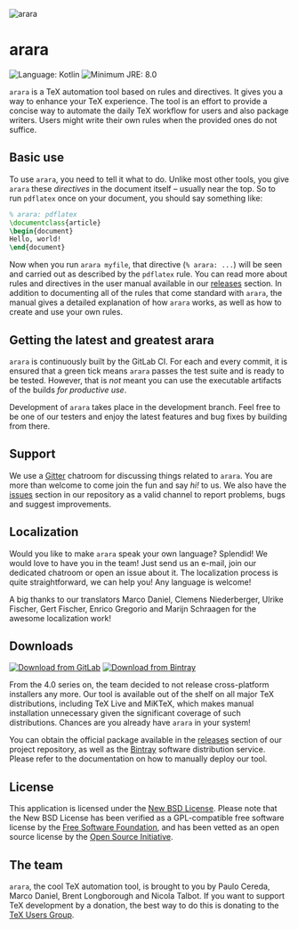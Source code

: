 ![arara](https://i.stack.imgur.com/hjUsN.png)

# arara

![Language: Kotlin](https://img.shields.io/badge/Language-Kotlin-blue.svg?style=flat-square)
![Minimum JRE: 8.0](https://img.shields.io/badge/Minimum_JRE-8-blue.svg?style=flat-square)

`arara` is a TeX automation tool based on rules and directives. It gives you a
way to enhance your TeX experience. The tool is an effort to provide a concise
way to automate the daily TeX workflow for users and also package writers. Users
might write their own rules when the provided ones do not suffice.

## Basic use

To use `arara`, you need to tell it what to do. Unlike most other tools, you
give `arara` these _directives_ in the document itself – usually near the top.
So to run `pdflatex` once on your document, you should say something like:

```tex
% arara: pdflatex
\documentclass{article}
\begin{document}
Hello, world!
\end{document}
```

Now when you run `arara myfile`, that directive (`% arara: ...`) will be seen
and carried out as described by the `pdflatex` rule.  You can read more about
rules and directives in the user manual available in our
[releases](https://gitlab.com/islandoftex/arara/-/releases) section. In addition
to documenting all of the rules that come standard with `arara`, the manual
gives a detailed explanation of how `arara` works, as well as how to create and
use your own rules.

## Getting the latest and greatest arara

`arara` is continuously built by the GitLab CI. For each and every commit, it is
 ensured that a green tick means `arara` passes the test suite and is ready to
 be tested. However, that is *not* meant you can use the executable artifacts of
 the builds *for productive use*.
 
 Development of `arara` takes place in the development branch. Feel free to be
 one of our testers and enjoy the latest features and bug fixes by building from
 there. 
 
## Support

We use a [Gitter](https://gitter.im/cereda/arara) chatroom for discussing things
related to `arara`. You are more than welcome to come join the fun and say *hi!*
to us. We also have the [issues](https://gitlab.com/islandoftex/arara/issues)
section in our repository as a valid channel to report problems, bugs and
suggest improvements. 

## Localization

Would you like to make `arara` speak your own language? Splendid! We would love
to have you in the team! Just send us an e-mail, join our dedicated chatroom or
open an issue about it. The localization process is quite straightforward, we
can help you! Any language is welcome!

A big thanks to our translators Marco Daniel, Clemens Niederberger, Ulrike
Fischer, Gert Fischer, Enrico Gregorio and Marijn Schraagen for the awesome
localization work!

## Downloads

[![Download from GitLab](https://img.shields.io/badge/dynamic/json.svg?color=blue&label=Latest%20release&query=%24.0.name&url=https%3A%2F%2Fgitlab.com%2Fapi%2Fv4%2Fprojects%2F%14349047%2Frepository%2Ftags&style=flat-square)](https://gitlab.com/islandoftex/arara/-/releases)
[![Download from Bintray](https://img.shields.io/bintray/v/cereda/arara/releases?label=Bintray&style=flat-square)](https://bintray.com/cereda/arara)

From the 4.0 series on, the team decided to not release cross-platform
installers any more. Our tool is available out of the shelf on all major TeX
distributions, including TeX Live and MiKTeX, which makes manual installation
unnecessary given the significant coverage of such distributions. Chances are
you already have `arara` in your system!

You can obtain the official package available in the
[releases](https://gitlab.com/islandoftex/arara/-/releases) section of our
project repository, as well as the [Bintray](https://bintray.com/cereda/arara)
software distribution service. Please refer to the documentation on how to
manually deploy our tool.

## License

This application is licensed under the 
[New BSD License](https://opensource.org/licenses/BSD-3-Clause). Please
note that the New BSD License has been verified as a GPL-compatible free
software license by the [Free Software Foundation](http://www.fsf.org/), and
has been vetted as an open source license by the
[Open Source Initiative](http://www.opensource.org/).

## The team

`arara`, the cool TeX automation tool, is brought to you by Paulo Cereda, Marco
Daniel, Brent Longborough and Nicola Talbot. If you want to support TeX
development by a donation, the best way to do this is donating to the
[TeX Users Group](https://www.tug.org/donate.html).
